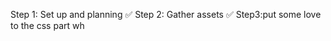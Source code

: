 Step 1: Set up and planning ✅
Step 2: Gather assets ✅ 
Step3:put some love to the css part wh








